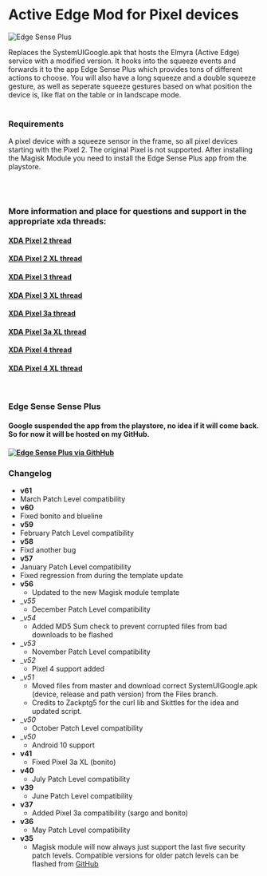 # Active Edge Mod for Pixel devices

![Edge Sense Plus](https://img.xda-cdn.com/MES6opinXpBdhGjoqHaaP6YuOow=/http%3A%2F%2Fi.imgur.com%2FZscjQRD.png)

Replaces the SystemUIGoogle.apk that hosts the Elmyra (Active Edge) service with a modified version.
It hooks into the squeeze events and forwards it to the app Edge Sense Plus which provides tons of different actions to choose.
You will also have a long squeeze and a double squeeze gesture, as well as seperate squeeze gestures based on what position the device is,
like flat on the table or in landscape mode.
<br/>
<br/>

### Requirements

A pixel device with a squeeze sensor in the frame, so all pixel devices starting with the Pixel 2. The original Pixel is not supported.
After installing the Magisk Module you need to install the Edge Sense Plus app from the playstore.

<br/>
<br/>

### More information and place for questions and support in the appropriate xda threads:

#### [XDA Pixel 2 thread](https://forum.xda-developers.com/pixel-2/themes/root-custom-active-edge-actions-edge-t3732368)
#### [XDA Pixel 2 XL thread](https://forum.xda-developers.com/pixel-2-xl/themes/root-custom-active-edge-actions-edge-t3732383)
#### [XDA Pixel 3 thread](https://forum.xda-developers.com/pixel-3/themes/app-21st-oct-edge-sense-plus-1-10-0-t3856787)
#### [XDA Pixel 3 XL thread](https://forum.xda-developers.com/pixel-3-xl/themes/app-21st-oct-edge-sense-plus-1-10-0-t3856788)
#### [XDA Pixel 3a thread](https://forum.xda-developers.com/pixel-3a/themes/tweet-app-edge-sense-plus-customize-t3928923)
#### [XDA Pixel 3a XL thread](https://forum.xda-developers.com/pixel-3a-xl/themes/app-edge-sense-plus-customize-active-t3928921)
#### [XDA Pixel 4 thread](https://forum.xda-developers.com/pixel-4/themes/app-edge-sense-plus-customize-active-t3996259)
#### [XDA Pixel 4 XL thread](https://forum.xda-developers.com/pixel-4-xl/themes/app-edge-sense-plus-customize-active-t3996257)
<br/>

### Edge Sense Sense Plus
#### Google suspended the app from the playstore, no idea if it will come back. So for now it will be hosted on my GitHub.

#### [![Edge Sense Plus via GithHub]([img]https://i.imgur.com/C6S6AJ1.png[/img])](https://github.com/Magisk-Modules-Repo/active_edge_system_mod/raw/Files/EdgeSensePlus.apk)

### Changelog
* __v61__
 *  March Patch Level compatibility
* __v60__
 * Fixed bonito and blueline
* __v59__
 * February Patch Level compatibility
* __v58__
 * Fixd another bug
* __v57__
 * January Patch Level compatibility
 * Fixed regression from during the template update
* __v56__
  * Updated to the new Magisk module template
* __v55_
  * December Patch Level compatibility
* __v54_
  * Added MD5 Sum check to prevent corrupted files from bad downloads to be flashed
* __v53_
  * November Patch Level compatibility
* __v52_
  * Pixel 4 support added
* __v51_
  * Moved files from master and download correct SystemUIGoogle.apk (device, release and path version) from the Files branch.
  * Credits to Zackptg5 for the curl lib and Skittles for the idea and updated script.
* __v50_
  * October Patch Level compatibility
* __v50_
  * Android 10 support
* __v41__
  * Fixed Pixel 3a XL (bonito)
* __v40__
  * July Patch Level compatibility
* __v39__
  * June Patch Level compatibility
* __v37__
  * Added Pixel 3a compatibility (sargo and bonito)
* __v36__
  * May Patch Level compatibility
* __v35__
  * Magisk module will now always just support the last five security patch levels. Compatible versions for older patch levels can be flashed from [GitHub](https://github.com/Magisk-Modules-Repo/active_edge_system_mod/releases)